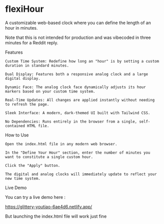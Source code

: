 # flexiHour

A customizable web-based clock where you can define the length of an hour in minutes.

Note that this is not intended for production and was vibecoded in three minutes for a Reddit reply.

Features

    Custom Time System: Redefine how long an "hour" is by setting a custom duration in standard minutes.

    Dual Display: Features both a responsive analog clock and a large digital display.

    Dynamic Face: The analog clock face dynamically adjusts its hour markers based on your custom time system.

    Real-Time Updates: All changes are applied instantly without needing to refresh the page.

    Sleek Interface: A modern, dark-themed UI built with Tailwind CSS.

    No Dependencies: Runs entirely in the browser from a single, self-contained HTML file.

How to Use

    Open the index.html file in any modern web browser.

    In the "Define Your Hour" section, enter the number of minutes you want to constitute a single custom hour.

    Click the "Apply" button.

    The digital and analog clocks will immediately update to reflect your new time system.

Live Demo

You can try a live demo here : 

https://glittery-youtiao-6ae4d6.netlify.app/

But launching the index.html file will work just fine
